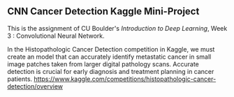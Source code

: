 ## CNN Cancer Detection Kaggle Mini-Project
This is the assignment of CU Boulder's *Introduction to Deep Learning*, Week 3 : Convolutional Neural Network.

In the Histopathologic Cancer Detection competition in Kaggle, we must create an model that can accurately identify metastatic cancer in small image patches taken from larger digital pathology scans. Accurate detection is crucial for early diagnosis and treatment planning in cancer patients.
https://www.kaggle.com/competitions/histopathologic-cancer-detection/overview
